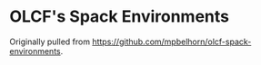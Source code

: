 # OLCF's Spack Environments

Originally pulled from https://github.com/mpbelhorn/olcf-spack-environments.

